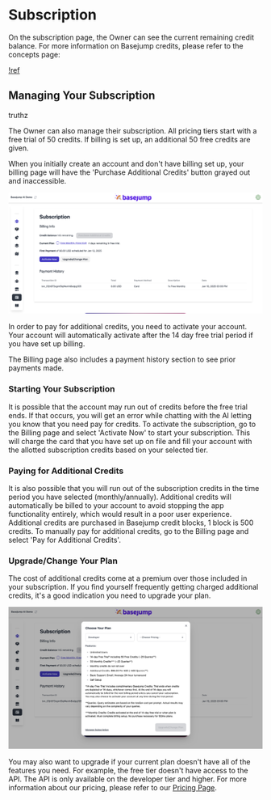 # Subscription

On the subscription page, the Owner can see the current remaining credit balance. For more information on Basejump credits, please refer to the concepts page:

[!ref](/getting-started/concepts.md)

## Managing Your Subscription

truthz

The Owner can also manage their subscription. All pricing tiers start with a free trial of 50 credits. If billing is set up, an additional 50 free credits are given.

When you initially create an account and don't have billing set up, your billing page will have the 'Purchase Additional Credits' button grayed out and inaccessible.

![The Billing page](/images/billing/billing_page.png)

In order to pay for additional credits, you need to activate your account. Your account will automatically activate after the 14 day free trial period if you have set up billing.

The Billing page also includes a payment history section to see prior payments made.

### Starting Your Subscription

It is possible that the account may run out of credits before the free trial ends. If that occurs, you will get an error while chatting with the AI letting you know that you need pay for credits. To activate the subscription, go to the Billing page and select 'Activate Now' to start your subscription. This will charge the card that you have set up on file and fill your account with the allotted subscription credits based on your selected tier.

### Paying for Additional Credits

It is also possible that you will run out of the subscription credits in the time period you have selected (monthly/annually). Additional credits will automatically be billed to your account to avoid stopping the app functionality entirely, which would result in a poor user experience. Additional credits are purchased in Basejump credit blocks, 1 block is 500 credits. To manually pay for additional credits, go to the Billing page and select 'Pay for Additional Credits'.

### Upgrade/Change Your Plan

The cost of additional credits come at a premium over those included in your subscription. If you find yourself frequently getting charged additional credits, it's a good indication you need to upgrade your plan.

![Upgrading your plan](/images/billing/upgrade_plan.png)

You may also want to upgrade if your current plan doesn't have all of the features you need. For example, the free tier doesn't have access to the API. The API is only available on the developer tier and higher. For more information about our pricing, please refer to our [Pricing Page](https://basejump.ai/pricing).
